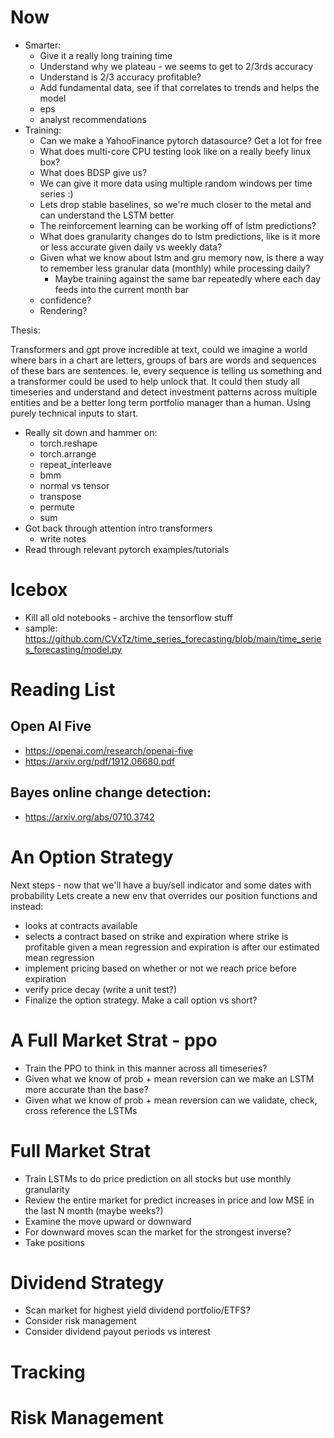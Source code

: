 # Now
  * Smarter:
    * Give it a really long training time
    * Understand why we plateau - we seems to get to 2/3rds accuracy
    * Understand is 2/3 accuracy profitable?
    * Add fundamental data, see if that correlates to trends and helps the model 
    * eps
    * analyst recommendations
  * Training:
    * Can we make a YahooFinance pytorch datasource? Get a lot for free
    * What does multi-core CPU testing look like on a really beefy linux box?
    * What does BDSP give us?
    * We can give it more data using multiple random windows per time series :)
    * Lets drop stable baselines, so we're much closer to the metal and can understand the LSTM better
    * The reinforcement learning can be working off of lstm predictions?
    * What does granularity changes do to lstm predictions, like is it more or less accurate given daily vs weekly data?
    * Given what we know about lstm and gru memory now, is there a way to remember less granular data (monthly) while processing daily?
      * Maybe training against the same bar repeatedly where each day feeds into the current month bar
    * confidence?
    * Rendering?

Thesis: 

Transformers and gpt prove incredible at text, could we imagine a world where bars in a chart are letters, groups of bars are words and sequences of these
bars are sentences. Ie, every sequence is telling us something and a transformer could be used to help unlock that. It could then study all timeseries and understand
and detect investment patterns across multiple entities and be a better long term portfolio manager than a human. Using purely technical inputs to start. 

* Really sit down and hammer on:
  * torch.reshape
  * torch.arrange
  * repeat_interleave
  * bmm
  * normal vs tensor
  * transpose
  * permute
  * sum
* Got back through attention intro transformers
  * write notes
* Read through relevant pytorch examples/tutorials

# Icebox

* Kill all old notebooks - archive the tensorflow stuff
* sample: https://github.com/CVxTz/time_series_forecasting/blob/main/time_series_forecasting/model.py
# Reading List

## Open AI Five

* https://openai.com/research/openai-five
* https://arxiv.org/pdf/1912.06680.pdf

## Bayes online change detection: 
* https://arxiv.org/abs/0710.3742

# An Option Strategy

Next steps - now that we'll have a buy/sell indicator and some dates with probability
Lets create a new env that overrides our position functions and instead:
* looks at contracts available 
* selects a contract based on strike and expiration where strike is profitable given a mean regression and expiration is after our estimated mean regression
* implement pricing based on whether or not we reach price before expiration
* verify price decay (write a unit test?)
* Finalize the option strategy. Make a call option vs short?

# A Full Market Strat -  ppo
  * Train the PPO to think in this manner across all timeseries?
  * Given what we know of prob + mean reversion can we make an LSTM more accurate than the base?
  * Given what we know of prob + mean reversion can we validate, check, cross reference the LSTMs

# Full Market Strat

  * Train LSTMs to do price prediction on all stocks but use monthly granularity
  * Review the entire market for predict increases in price and low MSE in the last N month (maybe weeks?)
  * Examine the move upward or downward
  * For downward moves scan the market for the strongest inverse?
  * Take positions

# Dividend Strategy

* Scan market for highest yield dividend portfolio/ETFS?
* Consider risk management
* Consider dividend payout periods vs interest

# Tracking

# Risk Management


